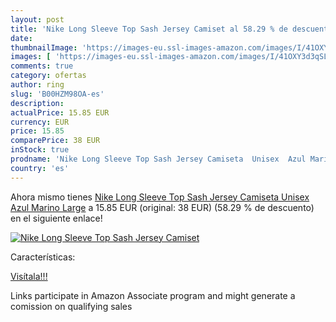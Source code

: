 ```yaml
---
layout: post
title: 'Nike Long Sleeve Top Sash Jersey Camiset al 58.29 % de descuento'
date: 
thumbnailImage: 'https://images-eu.ssl-images-amazon.com/images/I/41OXY3d3qSL._SL200_.jpg'
images: [ 'https://images-eu.ssl-images-amazon.com/images/I/41OXY3d3qSL._SL200_.jpg' ]
comments: true
category: ofertas
author: ring
slug: 'B00HZM98OA-es'
description:
actualPrice: 15.85 EUR
currency: EUR
price: 15.85
comparePrice: 38 EUR
inStock: true
prodname: 'Nike Long Sleeve Top Sash Jersey Camiseta  Unisex  Azul Marino  Large'
country: 'es'
---
```


Ahora mismo tienes [Nike Long Sleeve Top Sash Jersey Camiseta  Unisex  Azul Marino  Large](https://www.amazon.es/dp/B00HZM98OA/?tag=tolees-21) a 15.85 EUR (original: 38 EUR) (58.29 %  de descuento) en el siguiente enlace!

[![Nike Long Sleeve Top Sash Jersey Camiset](https://images-eu.ssl-images-amazon.com/images/I/41OXY3d3qSL._SL200_.jpg)](https://www.amazon.es/dp/B00HZM98OA/?tag=tolees-21)

Características:


[Visítala!!!](https://www.amazon.es/dp/B00HZM98OA/?tag=tolees-21)

Links participate in Amazon Associate program and might generate a comission on qualifying sales
